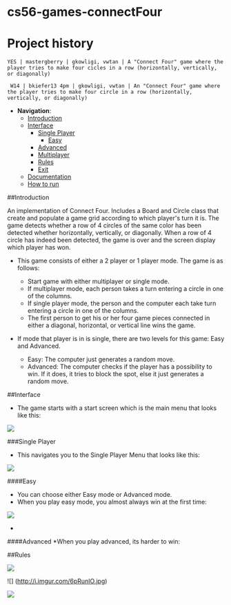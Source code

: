 cs56-games-connectFour
======================

Project history
===============
```
YES | mastergberry | gkowligi, vwtan | A "Connect Four" game where the player tries to make four cicles in a row (horizontally, vertically, or diagonally)
```
```
 W14 | bkiefer13 4pm | gkowligi, vwtan | An "Connect Four" game where the player tries to make four circle in a row (horizontally, vertically, or diagonally)
```


 - __Navigation__: 
   - [Introduction](https://github.com/SharSoft/cs56-games-connectfour/blob/master/README.md#introduction)
   - [Interface](https://github.com/SharSoft/cs56-games-connectfour/blob/master/README.md#interface)
      - [Single Player](https://github.com/SharSoft/cs56-games-connectfour/blob/master/README.md#single-player)
      	 - [Easy](https://github.com/SharSoft/cs56-games-connectfour/blob/master/README.md#easy)
	 - [Advanced](https://github.com/SharSoft/cs56-games-connectfour/blob/master/README.md#advanced)
      - [Multiplayer](https://github.com/SharSoft/cs56-games-connectfour/blob/master/README.md#multiplayer)
      - [Rules](https://github.com/SharSoft/cs56-games-connectfour/blob/master/README.md#rules)
      - [Exit](https://github.com/SharSoft/cs56-games-connectfour/blob/master/README.md#exit)
   - [Documentation](https://github.com/SharSoft/cs56-games-connectfour/blob/master/README.md#documentation)
   - [How to run](https://github.com/SharSoft/cs56-games-connectfour/blob/master/README.md#how-to-run)


##Introduction

An implementation of Connect Four. Includes a Board and Circle class that create and populate a game grid according to which player's turn it is. The game detects whether a row of 4 circles of the same color has been detected whether horizontally, vertically, or diagonally. When a row of 4 circle has indeed been detected, the game is over and the screen display which player has won.
 - This game consists of either a 2 player or 1 player mode. The game is as follows:
   - Start game with either multiplayer or single mode.
   - If multiplayer mode, each person takes a turn entering a circle in one of the columns.
   - If single player mode, the person and the computer each take turn entering a circle in one of the columns.
   - The first person to get his or her four game pieces connected in either a diagonal, horizontal, or vertical line wins the game.

 - If mode that player is in is single, there are two levels for this game: Easy and Advanced.
   - Easy: The computer just generates a random move.
   - Advanced: The computer checks if the player has a possibility to win. If it does, it tries to block the spot, else it just generates a random move.





##Interface

* The game starts with a start screen which is the main menu that looks like this:

![](http://i.imgur.com/8fGuhWC.jpg)

###Single Player
* This navigates you to the Single Player Menu that looks like this: 

![](http://i.imgur.com/DopHfQa.jpg)

####Easy
* You can choose either Easy mode or Advanced mode.
* When you play easy mode, you almost always win at the first time:

![](http://i.imgur.com/0AbluIR.jpg)

*

####Advanced
*When you play advanced, its harder to win:



##Rules

![](http://i.imgur.com/flZkDD9.jpg)

![] (http://i.imgur.com/6pRunIO.jpg)

![](http://i.imgur.com/FqndabM.jpg)


